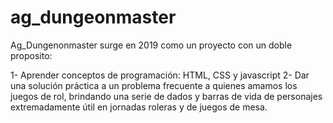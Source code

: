 # ag_dungeonmaster

Ag_Dungenonmaster surge en 2019 como un proyecto con un doble proposito:

1- Aprender conceptos de programación: HTML, CSS y javascript
2- Dar una solución práctica a un problema frecuente a quienes amamos los juegos de rol, brindando una serie de dados y barras de vida de personajes extremadamente útil en jornadas roleras y de juegos de mesa.

